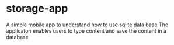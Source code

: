 # storage-app
A simple mobile app to understand how to use sqlite data base
The applicaton enables users to type content and save the content in a database

